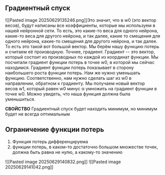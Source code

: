 ## Градиентный спуск
![[Pasted image 20250629135246.png]]Это значит, что в w0​ (это вектор весов), будут написаны все коэффициенты, которые мы используем в нашей нейронной сети. То есть, это какие-то веса для одного нейрона, какие-то веса для другого нейрона, и так далее, какие то смещения для одного нейрона, какие-то смещения для другого нейрона, и так далее. То есть это такой вот большой вектор. 
Мы берём нашу функцию потерь и считаем её производную. Точнее, градиент. Градиент -- это вектор, который состоит из производных по каждой из координат функции. Мы посчитали градиент функции потерь в точке w0​, в которой мы сейчас находимся. 
Градиент функции потерь показывает в сторону наибольшего роста функции потерь. Нам же нужно уменьшать функцию. Соответственно, нам нужно сделать шаг из w0​ в направлении, обратном к градиенту. Мы получаем новый вектор весов w1, который равен w0​ минус α умножить на градиент функции в точке w0​. Можно увидеть, что наша функция должна была уменьшиться.

**СВОЙСТВО** Градиентный спуск будет находить минимум, но минимум будет не всегда оптимальным 

## Ограничение функции потерь
1. Функция потерь дифференцируема
2. функции потерь, в каком-то достаточно большом множестве точек, должна быть равна не нулю, а какому-то значению

![[Pasted image 20250629140832.png]]
![[Pasted image 20250629141042.png]]
